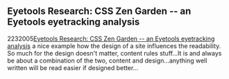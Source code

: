 <article><h2>Eyetools Research: CSS Zen Garden -- an Eyetools eyetracking analysis</h2><time><span class="day">22</span><span class="month">3</span><span class="year">2005</span></time><a href="http://blog.eyetools.net/eyetools_research/2005/02/css_zen_garden_.html">Eyetools Research: CSS Zen Garden -- an Eyetools eyetracking analysis</a> a nice example how the design of a site influences the readability. So much for the design doesn't matter, content rules stuff...It is and always be about a combination of the two, content and design...anything well written will be read easier if designed better...</article>